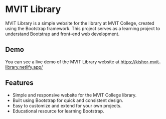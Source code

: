 # MVIT Library

MVIT Library is a simple website for the library at MVIT College, created using the Bootstrap framework. 
This project serves as a learning project to understand Bootstrap and front-end web development.

## Demo
You can see a live demo of the MVIT Library website at https://kishor-mvit-library.netlify.app/

## Features
- Simple and responsive website for the MVIT College library.
- Built using Bootstrap for quick and consistent design.
- Easy to customize and extend for your own projects.
- Educational resource for learning Bootstrap.

